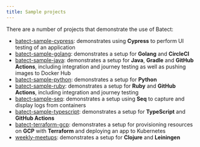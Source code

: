 ```yaml
---
title: Sample projects
---
```


There are a number of projects that demonstrate the use of Batect:

- [batect-sample-cypress](https://github.com/batect/batect-sample-cypress): demonstrates using **Cypress** to perform UI testing of an application
- [batect-sample-golang](https://github.com/batect/batect-sample-golang): demonstrates a setup for **Golang** and **CircleCI**
- [batect-sample-java](https://github.com/batect/batect-sample-java): demonstrates a setup for **Java**, **Gradle** and **GitHub Actions**, including integration and journey testing as well as pushing images to Docker Hub
- [batect-sample-python](https://github.com/sbalnojan/batect-sample-python): demonstrates a setup for **Python**
- [batect-sample-ruby](https://github.com/batect/batect-sample-ruby): demonstrates a setup for **Ruby** and **GitHub Actions**, including integration and journey testing
- [batect-sample-seq](https://github.com/batect/batect-sample-seq): demonstrates a setup using **Seq** to capture and display logs from containers
- [batect-sample-typescript](https://github.com/batect/batect-sample-typescript): demonstrates a setup for **TypeScript** and **GitHub Actions**
- [batect-terraform-gcp](https://github.com/yearofthedan/batect-terraform-gcp): demonstrates a setup for provisioning resources on **GCP** with **Terraform** and deploying an app to Kubernetes
- [weekly-meetups](https://github.com/safiratw/weekly-meetups): demonstrates a setup for **Clojure** and **Leiningen**
